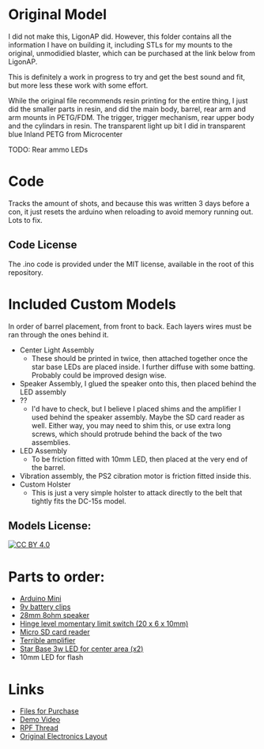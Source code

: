 # Original Model
I did not make this, LigonAP did. However, this folder contains all the information I have on building it, including STLs for my mounts to the original, unmodidied blaster, which can be purchased at the link below from LigonAP.

This is definitely a work in progress to try and get the best sound and fit, but more less these work with some effort. 

While the original file recommends resin printing for the entire thing, I just did the smaller parts in resin, and did the main body, barrel, rear arm and arm mounts in PETG/FDM. The trigger, trigger mechanism, rear upper body and the cylindars in resin. The transparent light up bit I did in transparent blue Inland PETG from Microcenter

TODO:
Rear ammo LEDs
# Code
Tracks the amount of shots, and because this was written 3 days before a con, it just resets the arduino when reloading to avoid memory running out. Lots to fix.

## Code License
The .ino code is provided under the MIT license, available in the root of this repository.

# Included Custom Models
In order of barrel placement, from front to back. Each layers wires must be ran through the ones behind it.

- Center Light Assembly
    - These should be printed in twice, then attached together once the star base LEDs are placed inside. I further diffuse with some batting. Probably could be improved design wise.
- Speaker Assembly, I glued the speaker onto this, then placed behind the LED assembly
- ??
    - I'd have to check, but I believe I placed shims and the amplifier I used behind the speaker assembly. Maybe the SD card reader as well. Either way, you may need to shim this, or use extra long screws, which should protrude behind the back of the two assemblies.
- LED Assembly
    - To be friction fitted with 10mm LED, then placed at the very end of the barrel.
- Vibration assembly, the PS2 cibration motor is friction fitted inside this.
- Custom Holster
    - This is just a very simple holster to attack directly to the belt that tightly fits the DC-15s model.

## Models License:
[![CC BY 4.0][cc-by-image]][cc-by]

[cc-by]: http://creativecommons.org/licenses/by/4.0/
[cc-by-image]: https://i.creativecommons.org/l/by/4.0/88x31.png
[cc-by-shield]: https://img.shields.io/badge/License-CC%20BY%204.0-lightgrey.svg


# Parts to order:
- [Arduino Mini](https://www.amazon.com/gp/product/B004G53J5I/)
- [9v battery clips](https://www.amazon.com/gp/product/B07TRKYZCH/)
- [28mm 8ohm speaker](https://www.amazon.com/gp/product/B0177ABRQ6/)
- [Hinge level momentary limit switch (20 x 6 x 10mm)](https://www.amazon.com/gp/product/B07MW2RPJY/)
- [Micro SD card reader](https://www.amazon.com/gp/product/B07BJ2P6X6/)
- [Terrible amplifier](https://www.amazon.com/gp/product/B00LNACGTY/)
- [Star Base 3w LED for center area (x2)](https://www.microcenter.com/product/626652/nte-electronics-led-3-watt-high-power-warm-white-(-3000k)-210-lumen-20mm-star-base-5-pack)
- 10mm LED for flash


# Links
- [Files for Purchase](https://cults3d.com/en/3d-model/various/dc-15s-side-arm-blaster-star-wars-3d-print-model)
- [Demo Video](https://www.youtube.com/watch?v=16dF3_q6_8Y)
- [RPF Thread](https://www.therpf.com/forums/threads/dc-15s-side-arm-blaster-for-republic-commandos.145383/page-2)
- [Original Electronics Layout](https://www.deviantart.com/ligonap/art/Inside-of-the-DC-15S-820771129)

